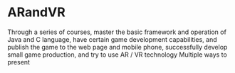 # ARandVR
Through a series of courses, master the basic framework and operation of Java and C language, have certain game development capabilities, and publish the game to the web page and mobile phone, successfully develop small game production, and try to use AR / VR technology Multiple ways to present
